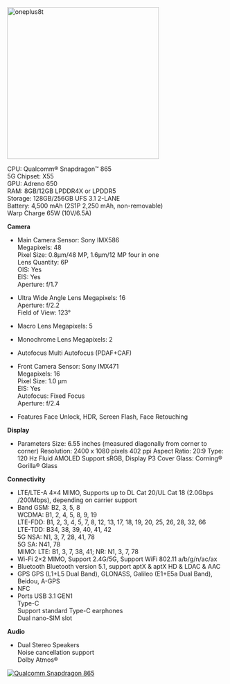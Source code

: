 <img src="https://github.com/user-attachments/assets/1d9c326d-8729-4a1e-ae25-e35ae61873ed" width="350" title="oneplus8t"/>

CPU: Qualcomm® Snapdragon™ 865  
5G Chipset: X55  
GPU: Adreno 650  
RAM: 8GB/12GB LPDDR4X or LPDDR5  
Storage: 128GB/256GB UFS 3.1 2-LANE  
Battery: 4,500 mAh (2S1P 2,250 mAh, non-removable)  
Warp Charge 65W (10V/6.5A)

**Camera**
-   Main Camera
    Sensor: Sony IMX586  
    Megapixels: 48  
    Pixel Size: 0.8µm/48 MP, 1.6µm/12 MP four in one  
    Lens Quantity: 6P  
    OIS: Yes  
    EIS: Yes  
    Aperture: f/1.7
    
-  Ultra Wide Angle Lens
    Megapixels: 16  
	Aperture: f/2.2  
	Field of View: 123°
	
-   Macro Lens
	Megapixels: 5
-   Monochrome Lens
	Megapixels: 2
-	Autofocus
	Multi Autofocus (PDAF+CAF)

- Front Camera
	Sensor: Sony IMX471  
	Megapixels: 16  
	Pixel Size: 1.0 µm  
	EIS: Yes  
	Autofocus: Fixed Focus  
	Aperture: f/2.4

- Features
	Face Unlock, HDR, Screen Flash, Face Retouching

**Display**
-   Parameters
	Size: 6.55 inches (measured diagonally from corner to corner)
	Resolution: 2400 x 1080 pixels 402 ppi
	Aspect Ratio: 20:9
	Type: 120 Hz Fluid AMOLED
	Support sRGB, Display P3
	Cover Glass: Corning® Gorilla® Glass

**Connectivity**
- LTE/LTE-A
	4×4 MIMO, Supports up to DL Cat 20/UL Cat 18 (2.0Gbps /200Mbps), depending on carrier support
- Band
	GSM: B2, 3, 5, 8  
    WCDMA: B1, 2, 4, 5, 8, 9, 19  
    LTE-FDD: B1, 2, 3, 4, 5, 7, 8, 12, 13, 17, 18, 19, 20, 25, 26, 28, 32, 66  
    LTE-TDD: B34, 38, 39, 40, 41, 42  
    5G NSA: N1, 3, 7, 28, 41, 78  
    5G SA: N41, 78  
    MIMO: LTE: B1, 3, 7, 38, 41; NR: N1, 3, 7, 78
- Wi-Fi
	2×2 MIMO, Support 2.4G/5G, Support WiFi 802.11 a/b/g/n/ac/ax
- Bluetooth
	Bluetooth version 5.1, support aptX & aptX HD & LDAC & AAC
- GPS
	GPS (L1+L5 Dual Band), GLONASS, Galileo (E1+E5a Dual Band), Beidou, A-GPS
- NFC
- Ports
    USB 3.1 GEN1  
    Type-C  
    Support standard Type-C earphones  
    Dual nano-SIM slot

**Audio** 
- Dual Stereo Speakers  
    Noise cancellation support  
    Dolby Atmos®

[![Qualcomm Snapdragon 865](https://res.cloudinary.com/marcomontalbano/image/upload/v1729955140/video_to_markdown/images/youtube--cDxBXgE8D-g-c05b58ac6eb4c4700831b2b3070cd403.jpg)](https://www.youtube.com/watch?v=cDxBXgE8D-g "Qualcomm Snapdragon 865")
